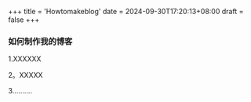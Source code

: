 +++
title = 'Howtomakeblog'
date = 2024-09-30T17:20:13+08:00
draft = false
+++


### 如何制作我的博客

1.XXXXXX

2。XXXXX

3..........